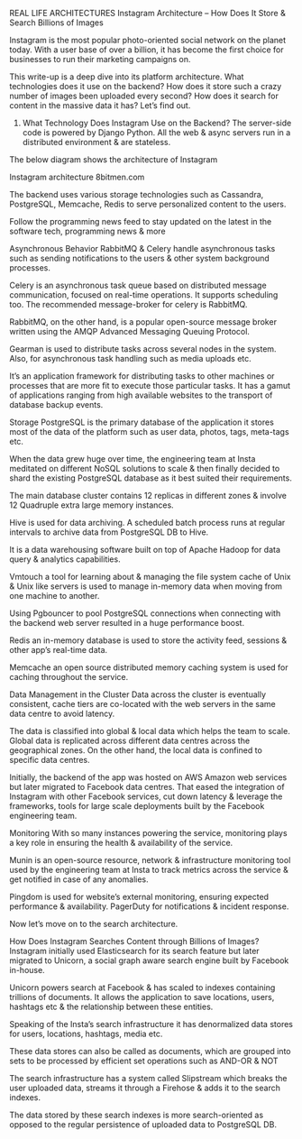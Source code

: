 
REAL LIFE ARCHITECTURES
Instagram Architecture – How Does It Store & Search Billions of Images

Instagram is the most popular photo-oriented social network on the planet today. With a user base of over a billion, it has become the first choice for businesses to run their marketing campaigns on.

This write-up is a deep dive into its platform architecture. What technologies does it use on the backend? How does it store such a crazy number of images been uploaded every second? How does it search for content in the massive data it has? Let’s find out.



1. What Technology Does Instagram Use on the Backend?
The server-side code is powered by Django Python. All the web & async servers run in a distributed environment & are stateless.

The below diagram shows the architecture of Instagram

Instagram architecture 8bitmen.com

The backend uses various storage technologies such as Cassandra, PostgreSQL, Memcache, Redis to serve personalized content to the users.

Follow the programming news feed to stay updated on the latest in the software tech, programming news & more



Asynchronous Behavior
RabbitMQ & Celery handle asynchronous tasks such as sending notifications to the users & other system background processes.

Celery is an asynchronous task queue based on distributed message communication, focused on real-time operations. It supports scheduling too. The recommended message-broker for celery is RabbitMQ.

RabbitMQ, on the other hand, is a popular open-source message broker written using the AMQP Advanced Messaging Queuing Protocol.

Gearman is used to distribute tasks across several nodes in the system. Also, for asynchronous task handling such as media uploads etc.

It’s an application framework for distributing tasks to other machines or processes that are more fit to execute those particular tasks. It has a gamut of applications ranging from high available websites to the transport of database backup events.



Storage
PostgreSQL is the primary database of the application it stores most of the data of the platform such as user data, photos, tags, meta-tags etc.

When the data grew huge over time, the engineering team at Insta meditated on different NoSQL solutions to scale & then finally decided to shard the existing PostgreSQL database as it best suited their requirements.

The main database cluster contains 12 replicas in different zones & involve 12 Quadruple extra large memory instances.

Hive is used for data archiving. A scheduled batch process runs at regular intervals to archive data from PostgreSQL DB to Hive.

It is a data warehousing software built on top of Apache Hadoop for data query & analytics capabilities.

Vmtouch a tool for learning about & managing the file system cache of Unix & Unix like servers is used to manage in-memory data when moving from one machine to another.

Using Pgbouncer to pool PostgreSQL connections when connecting with the backend web server resulted in a huge performance boost.

Redis an in-memory database is used to store the activity feed, sessions & other app’s real-time data.

Memcache an open source distributed memory caching system is used for caching throughout the service.



Data Management in the Cluster
Data across the cluster is eventually consistent, cache tiers are co-located with the web servers in the same data centre to avoid latency.

The data is classified into global & local data which helps the team to scale. Global data is replicated across different data centres across the geographical zones. On the other hand, the local data is confined to specific data centres.

Initially, the backend of the app was hosted on AWS Amazon web services but later migrated to Facebook data centres. That eased the integration of Instagram with other Facebook services, cut down latency & leverage the frameworks, tools for large scale deployments built by the Facebook engineering team.



Monitoring
With so many instances powering the service, monitoring plays a key role in ensuring the health & availability of the service.

Munin is an open-source resource, network & infrastructure monitoring tool used by the engineering team at Insta to track metrics across the service & get notified in case of any anomalies.

Pingdom is used for website’s external monitoring, ensuring expected performance & availability. PagerDuty for notifications & incident response.

 Now let’s move on to the search architecture.



How Does Instagram Searches Content through Billions of Images?
Instagram initially used Elasticsearch for its search feature but later migrated to Unicorn, a social graph aware search engine built by Facebook in-house.

Unicorn powers search at Facebook & has scaled to indexes containing trillions of documents. It allows the application to save locations, users, hashtags etc & the relationship between these entities.

Speaking of the Insta’s search infrastructure it has denormalized data stores for users, locations, hashtags, media etc.

These data stores can also be called as documents, which are grouped into sets to be processed by efficient set operations such as AND-OR & NOT

The search infrastructure has a system called Slipstream which breaks the user uploaded data, streams it through a Firehose & adds it to the search indexes.

The data stored by these search indexes is more search-oriented as opposed to the regular persistence of uploaded data to PostgreSQL DB.
